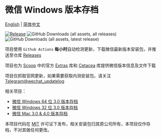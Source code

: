 # 微信 Windows 版本存档

[English](README.md) | [简体中文](README.zh-CN.md)

[![Release](https://github.com/cscnk52/wechat-windows-versions/actions/workflows/release.yaml/badge.svg)](https://github.com/cscnk52/wechat-windows-versions/actions/workflows/release.yaml)
![GitHub Downloads (all assets, all releases)](https://img.shields.io/github/downloads/cscnk52/wechat-windows-versions/total)
![GitHub Downloads (all assets, latest release)](https://img.shields.io/github/downloads/cscnk52/wechat-windows-versions/latest/total)

项目使用 `Github Actions` **每小时**自动检测更新，下载微信最新版本安装包，并推送至仓库 [Releases](https://github.com/cscnk52/wechat-windows-versions/releases)

项目也为 [Scoop](https://scoop.sh) 中的官方 [Extras](https://github.com/ScoopInstaller/Extras/blob/master/bucket/wechat.json) 库和 [Cetacea](https://github.com/cscnk52/cetacea/blob/master/bucket/wechat.json) 库提供微信版本信息及文件下载

项目仅抓取官网更新，如果需要获取内测安装包，请关注 [Telegram@wechat\_updatelog](https://t.me/wechat_updatelog)

相关项目：

- [微信 Windows 64 位 3.0 版本存档](https://github.com/tom-snow/wechat-windows-versions)
- [微信 Windows 32 位 3.0 版本存档](https://github.com/tom-snow/wechat-windows-versions-x86)
- [微信 Mac 3.0 & 4.0 版本存档](https://github.com/zsbai/wechat-versions)

本项目代码在 [MIT](./LICENSE) 许可证下发布，相关安装包归其原公司所有，本项目仅作存档，不对其做任何更改。
